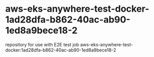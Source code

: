 # aws-eks-anywhere-test-docker-1ad28dfa-b862-40ac-ab90-1ed8a9bece18-2
repository for use with E2E test job aws-eks-anywhere-test-docker:1ad28dfa-b862-40ac-ab90-1ed8a9bece18-2
